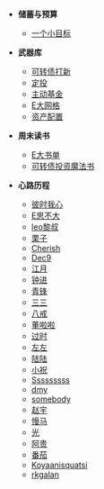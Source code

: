 * **储蓄与预算**

	* [一个小目标](savingsBudget/一个小目标.md)
    

* **武器库**
  
    * [可转债打新](investment/可转债打新.md)
	* [定投](investment/定投.md)
    * [主动基金](investment/主动基金.md)
    * [E大网格](investment/E大网格.md)
	* [资产配置](investment/资产配置.md)
	
* **周末读书**
	
	* [E大书单](booklist/ERecommended.md)
	* [可转债投资魔法书](booklist/可转债投资魔法书.md)
	
* **心路历程**
  
    * [彼时我心](experience/彼时我心.md)
	* [E思不大](experience/E思不大.md)	
	* [leo黎叔](experience/leo黎叔.md)	
    * [栗子](experience/栗子.md)
	* [Cherish](experience/Cherish.md)
    * [Dec9](experience/Dec9.md)
	* [江月](experience/江月.md)
	* [钟进](experience/钟进.md)
    * [青锋](experience/青锋.md)
	* [三三](experience/三三.md)
	* [八戒](experience/八戒.md)
	* [董啦啦](experience/董啦啦.md)
	* [过时](experience/过时.md)
    * [左左](experience/左左.md)
	* [陆陆](experience/陆陆.md)
	* [小祝](experience/小祝.md)
    * [Sssssssss](experience/Sssssssss.md)
	* [dmy](experience/dmy.md)
	* [somebody](experience/somebody.md)
	* [赵宇](experience/赵宇.md)
	* [慢马](experience/慢马.md)
	* [光](experience/光.md)
	* [阿贵](experience/阿贵.md)
	* [番茄](experience/番茄.md)
	* [Koyaanisquatsi](experience/Koyaanisquatsi.md)
	* [rkgalan](experience/rkgalan.md)
	